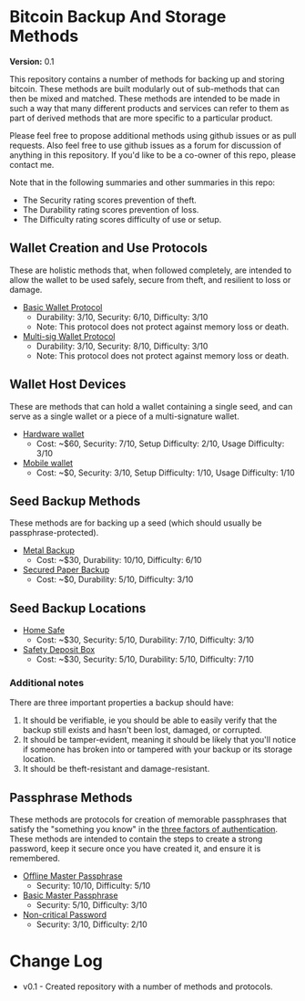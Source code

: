 # Bitcoin Backup And Storage Methods

**Version:** 0.1

This repository contains a number of methods for backing up and storing bitcoin. These methods are built modularly out of sub-methods that can then be mixed and matched. These methods are intended to be made in such a way that many different products and services can refer to them as part of derived methods that are more specific to a particular product.

Please feel free to propose additional methods using github issues or as pull requests. Also feel free to use github issues as a forum for discussion of anything in this repository. If you'd like to be a co-owner of this repo, please contact me.

Note that in the following summaries and other summaries in this repo:

* The Security rating scores prevention of theft.
* The Durability rating scores prevention of loss.
* The Difficulty rating scores difficulty of use or setup.

## Wallet Creation and Use Protocols

These are holistic methods that, when followed completely, are intended to allow the wallet to be used safely, secure from theft, and resilient to loss or damage.

* [Basic Wallet Protocol](walletProtocols/Basic-Wallet-Protocol.md)
  * Durability: 3/10, Security: 6/10, Difficulty: 3/10
  * Note: This protocol does not protect against memory loss or death.
* [Multi-sig Wallet Protocol](walletProtocols/Multi-sig-Wallet-Protocol.md)
  * Durability: 3/10, Security: 8/10, Difficulty: 3/10
  * Note: This protocol does not protect against memory loss or death.
<!--
* [Federated Wallet Protocol](walletProtocols/)
  * Durability: 10/10, Security: 4/10, Difficulty: 6/10
* [Time-locked Federated Wallet Protocol](walletProtocols/)
  * Durability: 10/10, Security: 9/10, Difficulty: 10/10
-->

## Wallet Host Devices

These are methods that can hold a wallet containing a single seed, and can serve as a single wallet or a piece of a multi-signature wallet.

* [Hardware wallet](walletHostDevices/Hardware-Wallet.md)
  * Cost: ~$60, Security: 7/10, Setup Difficulty: 2/10, Usage Difficulty: 3/10
* [Mobile wallet](walletHostDevices/Mobile-Wallet.md)
  * Cost: ~$0, Security: 3/10, Setup Difficulty: 1/10, Usage Difficulty: 1/10
<!--
* [Airgapped Computer Wallet](walletHostDevices/Airgapped-Computer-Wallet.md)
  * Cost: ~$1, Security: 7/10, Setup Difficulty: 10/10, Usage Difficulty: 10/10
-->

## Seed Backup Methods

These methods are for backing up a seed (which should usually be passphrase-protected).

* [Metal Backup](seedBackupMethods/Stamped-Metal-Backup.md)
  * Cost: ~$30, Durability: 10/10, Difficulty: 6/10
* [Secured Paper Backup](seedBackupMethods/Secured-Paper-Backup.md)
  * Cost: ~$0, Durability: 5/10, Difficulty: 3/10

## Seed Backup Locations

* [Home Safe](seedBackupLocations/Home-Safe.md)
  * Cost: ~$30, Security: 5/10, Durability: 7/10, Difficulty: 3/10
* [Safety Deposit Box](seedBackupLocations/Safe-Deposit-Box.md)
  * Cost: ~$30, Security: 5/10, Durability: 5/10, Difficulty: 7/10

### Additional notes

There are three important properties a backup should have:

1. It should be verifiable, ie you should be able to easily verify that the backup still exists and hasn't been lost, damaged, or corrupted.
2. It should be tamper-evident, meaning it should be likely that you'll notice if someone has broken into or tampered with your backup or its storage location.
3. It should be theft-resistant and damage-resistant.

## Passphrase Methods

These methods are protocols for creation of memorable passphrases that satisfy the "something you know" in the [three factors of authentication](http://www.pearsonitcertification.com/articles/article.aspx?p=1718488). These methods are intended to contain the steps to create a strong password, keep it secure once you have created it, and ensure it is remembered.

* [Offline Master Passphrase](passphraseMethods/Offline-Master-Passphrase.md)
  * Security: 10/10, Difficulty: 5/10
* [Basic Master Passphrase](passphraseMethods/Basic-Master-Passphrase.md)
  * Security: 5/10, Difficulty: 3/10
* [Non-critical Password](passphraseMethods/Non-critical-Passphrase.md)
  * Security: 3/10, Difficulty: 2/10

# Change Log

* v0.1 - Created repository with a number of methods and protocols.